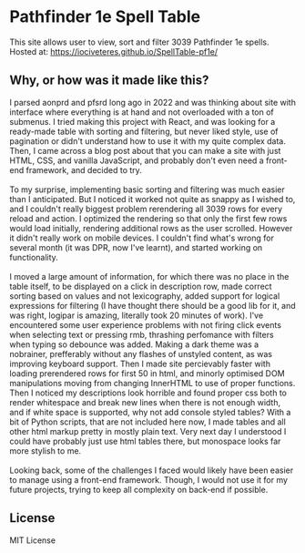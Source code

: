 # Pathfinder 1e Spell Table

This site allows user to view, sort and filter 3039 Pathfinder 1e spells.<br>
Hosted at: https://iociveteres.github.io/SpellTable-pf1e/

## Why, or how was it made like this?

I parsed aonprd and pfsrd long ago in 2022 and was thinking about site with interface where everything is at hand and not overloaded with a ton of submenus. I tried making this project with React, and was looking for a ready-made table with sorting and filtering, but never liked style, use of pagination or didn't understand how to use it with my quite complex data. Then, I came across a blog post about that you can make a site with just HTML, CSS, and vanilla JavaScript, and probably don't even need a front-end framework, and decided to try.<br><br>
To my surprise, implementing basic sorting and filtering was much easier than I anticipated. But I noticed it worked not quite as snappy as I wished to, and I couldn't really biggest problem rerendering all 3039 rows for every reload and action. I optimized the rendering so that only the first few rows would load initially, rendering additional rows as the user scrolled. However it didn't really work on mobile devices. I couldn't find what's wrong for several month (it was DPR, now I've learnt), and started working on functionality.<br><br>
I moved a large amount of information, for which there was no place in the table itself, to be displayed on a click in description row, made correct sorting based on values and not lexicography, added support for logical expressions for filtering (I have thought there should be a good lib for it, and was right, logipar is amazing, literally took 20 minutes of work). I've encountered some user experience problems with not firing click events when selecting text or pressing rmb, thrashing perfomance with filters when typing so debounce was added. Making a dark theme was a nobrainer, prefferably without any flashes of unstyled content, as was improving keyboard support. Then I made site percievably faster with loading prerendered rows for first 50 in html, and minorly optimised DOM manipulations moving from changing InnerHTML to use of proper functions. Then I noticed my descriptions look horrible and found proper css both to render whitespace and break new lines when there is not enough width, and if white space is supported, why not add console styled tables? With a bit of Python scripts, that are not included here now, I made tables and all other html markup pretty in mostly plain text. Very next day I understood I could have probably just use html tables there, but monospace looks far more stylish to me.<br><br>
Looking back, some of the challenges I faced would likely have been easier to manage using a front-end framework. Though, I would not use it for my future projects, trying to keep all complexity on back-end if possible.

## License

MIT License
